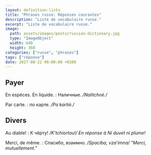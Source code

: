 ```yaml
---
layout: definition-lists
title: "Phrases russe: Réponses courantes"
description: "Liste de vocabulaire russe."
excerpt: "Liste de vocabulaire russe."
image:
  path: assets/images/posts/russian-dictionary.jpg
  type: "ImageObject"
  width: 640
  height: 360
categories: ["russe", "phrases"]
tags: ["réponse"]
date: 2017-08-22 00:00:00 +0100
---
```


## Payer

En espèces. En liquide.
: Наличные.
*/Nalitchnè./*

Par carte.
: по карте.
*/Pa kartiè./*


## Divers

Au diable!
: К чёрту!
*/K'tchiortou!/ En réponse à Ni duvet ni plume!*

Merci, de même.
: Спасибо, взаимно.
*/Spaciba, vza'imna/ "Merci, mutuellement."*
